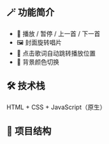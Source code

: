 
## 🪄 功能简介

- 🎵 播放 / 暂停 / 上一首 / 下一首
- 🖼️ 封面旋转唱片
- 🎤 点击歌词自动跳转播放位置
- 🎨 背景颜色切换

## 🛠️ 技术栈

HTML + CSS + JavaScript（原生）

## 📁 项目结构

```
